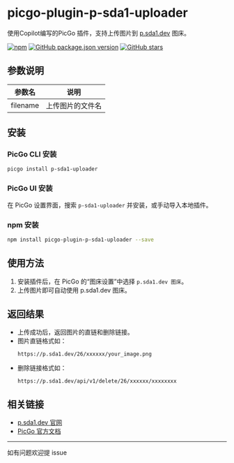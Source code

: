 # picgo-plugin-p-sda1-uploader

使用Copilot编写的PicGo 插件，支持上传图片到 [p.sda1.dev](https://p.sda1.dev/) 图床。

[![npm](https://img.shields.io/npm/v/picgo-plugin-p-sda1-uploader?style=flat-square)](https://www.npmjs.com/package/picgo-plugin-p-sda1-uploader)
[![GitHub package.json version](https://img.shields.io/github/package-json/v/chwl66/picgo-plugin-p-sda1-uploader?style=flat-square&label=github%20version)](https://github.com/chwl66/picgo-plugin-p-sda1-uploader)
[![GitHub stars](https://img.shields.io/github/stars/chwl66/picgo-plugin-p-sda1-uploader?style=social)](https://github.com/chwl66/picgo-plugin-p-sda1-uploader)

## 参数说明

| 参数名      | 说明                       |
| ----------- | -------------------------- |
| filename    | 上传图片的文件名           |

## 安装

### PicGo CLI 安装

```bash
picgo install p-sda1-uploader
```

### PicGo UI 安装

在 PicGo 设置界面，搜索 `p-sda1-uploader` 并安装，或手动导入本地插件。

### npm 安装

```bash
npm install picgo-plugin-p-sda1-uploader --save
```

## 使用方法

1. 安装插件后，在 PicGo 的“图床设置”中选择 `p.sda1.dev 图床`。
2. 上传图片即可自动使用 p.sda1.dev 图床。

## 返回结果

- 上传成功后，返回图片的直链和删除链接。
- 图片直链格式如：  
  ```
  https://p.sda1.dev/26/xxxxxx/your_image.png
  ```
- 删除链接格式如：  
  ```
  https://p.sda1.dev/api/v1/delete/26/xxxxxx/xxxxxxxx
  ```

## 相关链接

- [p.sda1.dev 官网](https://p.sda1.dev/)
- [PicGo 官方文档](https://picgo.github.io/PicGo-Core-Doc/)

---

如有问题欢迎提 issue

